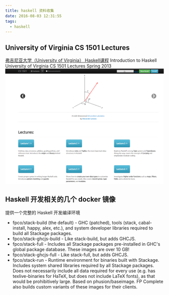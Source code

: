 ```yaml
---
title: haskell 资料收集
date: 2016-08-03 12:31:55
tags: 
  - haskell
---
```


## University of Virginia  CS 1501 Lectures
[弗吉尼亚大学（University of Virginia） Haskell课程](http://shuklan.com/haskell/index.html)
Introduction to Haskell
University of Virginia  CS 1501 Lectures  Spring 2013
![image](/images/CS1501.png)

## Haskell 开发相关的几个 docker 镜像
提供一个完整的 Haskell 开发编译环境
* fpco/stack-build (the default) - GHC (patched), tools (stack, cabal-install, happy, alex, etc.), and system developer libraries required to build all Stackage packages.
* fpco/stack-ghcjs-build - Like stack-build, but adds GHCJS.
* fpco/stack-full - Includes all Stackage packages pre-installed in GHC's global package database. These images are over 10 GB!
* fpco/stack-ghcjs-full - Like stack-full, but adds GHCJS.
* fpco/stack-run - Runtime environment for binaries built with Stackage. Includes system shared libraries required by all Stackage packages. Does not necessarily include all data required for every use (e.g. has texlive-binaries for HaTeX, but does not include LaTeX fonts), as that would be prohibitively large. Based on phusion/baseimage.
FP Complete also builds custom variants of these images for their clients.

